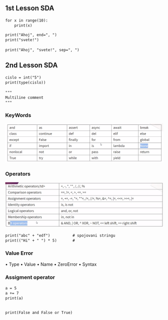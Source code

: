 ## 1st Lesson SDA

```Py
for x in range(10):
    print(x)
```

```Py
print("Ahoj", end=", ")
print("svete!")

print("Ahoj", "svete!", sep=", ")
```

## 2nd Lesson SDA

```Py
cislo = int("5")
print(type(cislo))

"""
Multiline comment
"""

```

### KeyWords

<p float="left">
  <img src="KeyWords.PNG" width="900" />
    
### Operators
    
<p float="left">
  <img src="Operator.PNG" width="900" />
    
```Py
print("abc" + "edf")          # spojovani stringu
print(("Hi" + " ") * 5)       # 

```
    
### Value Error
• Type
• Value
• Name
• ZeroError
• Syntax    
    
    
    
### Assigment operator
    
 ```Py
a = 5
a += 7
print(a)
    
```

```Py
print(False and False or True)
    
```    
